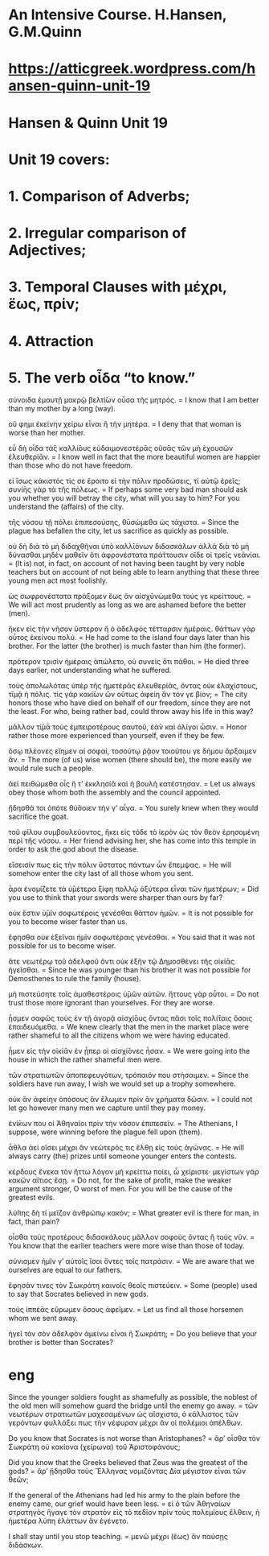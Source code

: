 # An Intensive Course. H.Hansen, G.M.Quinn
# https://atticgreek.wordpress.com/hansen-quinn-unit-19


# Hansen & Quinn Unit 19
# Unit 19 covers:
# 1.  Comparison of Adverbs;
# 2.  Irregular comparison of Adjectives;
# 3.  Temporal Clauses with μέχρι, ἕως, πρίν;
# 4.  Attraction
# 5.  The verb οἶδα “to know.”


σύνοιδα ἐμαυτῇ μακρῷ βελτί̄ων οὖσα τῆς μητρός. = I know that I am better than my mother by a long (way).

οὔ φημι ἐκείνην χείρω εἶναι ἢ τὴν μητέρα. = I deny that that woman is worse than her mother.

εὖ δὴ οἶδα τὰ̄ς καλλί̄ους εὐδαιμονεστέρᾱς οὔσᾱς τῶν μὴ ἐχουσῶν ἐλευθερίᾱν. = I know well in fact that the more beautiful women are happier than those who do not have freedom.

εἰ ἴσως κάκιστός τίς σε ἔροιτο εἰ τὴν πόλιν προδώσεις, τί αὐτῷ ἐρεῖς; συνί̄ης γὰρ τὰ τῆς πόλεως. = If perhaps some very bad man should ask you whether you will betray the city, what will you say to him?  For you understand the (affairs) of the city.

τῆς νόσου τῇ πόλει ἐπιπεσούσης, θῡσώμεθα ὡς τάχιστα. = Since the plague has befallen the city, let us sacrifice as quickly as possible.

οὐ δὴ διὰ τὸ μὴ διδαχθῆναι ὑπὸ καλλῑόνων διδασκάλων ἀλλὰ διὰ τὸ μὴ δύνασθαι μηδὲν μαθεῖν ὅτι ἀφρονέστατα πρά̄ττουσιν οἵδε οἱ τρεῖς νεᾱνίαι. = (It is) not, in fact, on account of not having been taught by very noble teachers but on account of not being able to learn anything that these three young men act most foolishly.

ὡς σωφρονέστατα πρά̄ξομεν ἕως ἄν αἰσχῡνώμεθα τούς γε κρείττους. = We will act most prudently as long as we are ashamed before the better (men).

ἥκεν εἰς τὴν νῆσον ὕστερον ἢ ὁ ἀδελφὸς τέτταρσιν ἡμέραις. θά̄ττων γὰρ οὗτος ἐκείνου πολύ. = He had come to the island four days later than his brother.  For the latter (the brother) is much faster than him (the former).

πρότερον τρισὶν ἡμέραις ἀπώλετο, οὐ συνεὶς ὅτι πάθοι. = He died three days earlier, not understanding what he suffered.

τοὺς ἀπολωλότας ὑπὲρ τῆς ἡμετέρᾱς ἐλευθερίᾱς, ὄντας οὐκ ἐλαχίστους, τῑμᾷ ἡ πόλις. τίς γὰρ κακί̄ων ὢν οὕτως ἀφείη ἂν τόν γε βίον; = The city honors those who have died on behalf of our freedom, since they are not the least.  For who, being rather bad, could throw away his life in this way?

μᾶλλον τί̄μᾱ τοὺς ἐμπειροτέρους σαυτοῦ, ἐὰ̄ν καὶ ὀλίγοι ὦσιν. = Honor rather those more experienced than yourself, even if they be few.

ὅσῳ πλέονες εἴημεν αἱ σοφαί, τοσούτῳ ῥᾷον τοιούτου γε δήμου ἄρξαιμεν ἄν. = The more (of us) wise women (there should be), the more easily we would rule such a people.

ἀεὶ πειθώμεθα οἷς ἥ τ’ ἐκκλησίᾱ καὶ ἡ βουλὴ κατέστησαν. = Let us always obey those whom both the assembly and the council appointed.

ᾔδησθά τοι ὁπότε θύ̄σοιεν τήν γ’ αἶγα. = You surely knew when they would sacrifice the goat.

τοῦ φίλου συμβουλεύοντος, ἥκει εἰς τόδε τὸ ἱερὸν ὡς τὸν θεὸν ἐρησομένη περὶ τῆς νόσου. = Her friend advising her, she has come into this temple in order to ask the god about the disease.

εἴσεισίν πως εἰς τὴν πόλιν ὕστατος πάντων ὧν ἔπεμψας. = He will somehow enter the city last of all those whom you sent.

ἆρα ἐνομίζετε τὰ ὑ̄μέτερα ξίφη πολλῷ ὀξύτερα εἶναι τῶν ἡμετέρων; = Did you use to think that your swords were sharper than ours by far?

οὐκ ἔστιν ὑ̄μῖν σοφωτέροις γενέσθαι θᾶττον ἡμῶν. = It is not possible for you to become wiser faster than us.

ἔφησθα οὐκ ἐξεῖναι ἡμῖν σοφωτέραις γενέσθαι. = You said that it was not possible for us to become wiser.

ἅτε νεωτέρῳ τοῦ ἀδελφοῦ ὄντι οὐκ ἐξῆν τῷ Δημοσθένει τῆς οἰκίᾱς ἡγεῖσθαι. = Since he was younger than his brother it was not possible for Demosthenes to rule the family (house).

μὴ πιστεύσητε τοῖς ἀμαθεστέροις ὑ̄μῶν αὐτῶν. ἥττους γὰρ οὗτοι. = Do not trust those more ignorant than yourselves.  For they are worse.

ᾖσμεν σαφῶς τοὺς ἐν τῇ ἀγορᾷ αἰσχί̄ους ὄντας πᾶσι τοῖς πολί̄ταις ὅσοις ἐπαιδευόμεθα. = We knew clearly that the men in the market place were rather shameful to all the citizens whom we were having educated.

ᾖμεν εἰς τὴν οἰκίᾱν ἐν ᾗπερ οἱ αἰσχί̄ονες ἦσαν. = We were going into the house in which  the rather shameful men were.

τῶν στρατιωτῶν ἀποπεφευγότων, τρόπαιόν που στήσαιμεν. = Since the soldiers have run away, I wish we would set up a trophy somewhere.

οὐκ ἂν ἀφείην ὁπόσους ἂν ἕλωμεν πρὶν ἂν χρήματα δῶσιν. = I could not let go however many men we capture until they pay money.

ἐνί̄κων που οἱ Ἀθηναῖοι πρὶν τὴν νόσον ἐπιπεσεῖν. = The Athenians, I suppose, were winning before the plague fell upon (them).

ἆθλα ἀεὶ οἴσει μέχρι ἂν νεώτερός τις ἔλθῃ εἰς τοὺς ἀγῶνας. = He will always carry (the) prizes until someone younger enters the contests.

κέρδους ἕνεκα τὸν ἥττω λόγον μὴ κρείττω ποίει, ὦ χείριστε· μεγίστων γὰρ κακῶν αἴτιος ἔσῃ. = Do not, for the sake of profit, make the weaker argument stronger, O worst of men.  For you will be the cause of the greatest evils.

λύ̄πης δὴ τί μεῖζον ἀνθρώπῳ κακόν; = What greater evil is there for man, in fact, than pain?

οἶσθα τοὺς προτέρους διδασκάλους μᾶλλον σοφοὺς ὄντας ἢ τοὺς νῦν. = You know that the earlier teachers were more wise than those of today.

σύνισμεν ἡμῖν γ’ αὐτοῖς ἴσοι ὄντες τοῖς πατράσιν. = We are aware that we ourselves are equal to our fathers.

ἔφησάν τινες τὸν Σωκράτη καινοῖς θεοῖς πιστεύειν. = Some (people) used to say that Socrates believed in new gods.

τοὺς ἱππέᾱς εὕρωμεν ὅσους ἀφεῖμεν. = Let us find all those horsemen whom we sent away.

ἡγεῖ τὸν σὸν ἀδελφὸν ἀμείνω εἶναι ἢ Σωκράτη; = Do you believe that your brother is better than Socrates?

# eng

Since the younger soldiers fought as shamefully as possible, the noblest of the old men will somehow guard the bridge until the enemy go away. = τῶν νεωτέρων στρατιωτῶν μαχεσαμένων ὡς αἴσχιστα, ὁ κάλλιστος τῶν γερόντων φυλλάξει πως τὴν γέφυραν μέχρι ἂν οἱ πολέμιοι ἀπέλθων.

Do you know that Socrates is not worse than Aristophanes? = ἄρ’ οἶσθα τὸν Σωκράτη οὐ κακίονα (χείρωνα) τοῦ Ἀριστοφάνους;

Did you know that the Greeks believed that Zeus was the greatest of the gods? = ἄρ’ ᾔδησθα τοὺς Ἕλληνας νομιζόντας Δία μέγιστον εἶναι τῶν θεῶν;

If the general of the Athenians had led his army to the plain before the enemy came, our grief would have been less. = εἰ ὁ τῶν Ἀθηναίων στρατηγὸς ἤγαγε τὸν στρατὸν εἰς τὸ πεδίον πρίν τοὺς πολεμίους ἔλθειν, ἡ ἡμετέρα λύπη ἐλάττων ἂν ἐγένετο.

I shall stay until you stop teaching. = μενῶ μέχρι (ἕως) ἂν παύσῃς διδάσκων.
